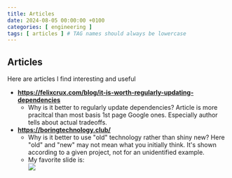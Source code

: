 ```yaml
---
title: Articles
date: 2024-08-05 00:00:00 +0100
categories: [ engineering ]
tags: [ articles ] # TAG names should always be lowercase
---
```


## Articles

Here are articles I find interesting and useful

- **https://felixcrux.com/blog/it-is-worth-regularly-updating-dependencies**
    - Why is it better to regularly update dependencies? Article is more pracitcal than most basis 1st page Google ones.
      Especially author tells about actual tradeoffs.
- **https://boringtechnology.club/**
    - Why is it better to use "old" technology rather than shiny new? Here "old" and "new" may not mean what you
      initially think. It's shown according to a given project, not for an unidentified example.
    - My favorite slide is:  
      ![](https://boringtechnology.club/slides/slides.038.jpeg)
